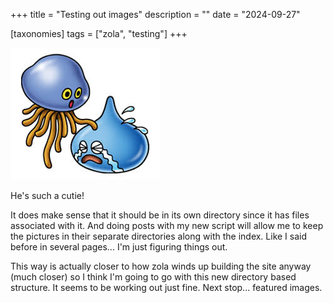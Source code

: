 +++
title = "Testing out images"
description = ""
date = "2024-09-27"

[taxonomies] 
tags = ["zola", "testing"]
+++

![image](sadslime.jpeg)

He's such a cutie!

It does make sense that it should be in its own directory since it has files associated with it.  And doing posts with my new script will allow me to keep the pictures in their separate directories along with the index.  Like I said before in several pages... I'm just figuring things out.  

This way is actually closer to how zola winds up building the site anyway (much closer) so I think I'm going to go with this new directory based structure.  It seems to be working out just fine.  Next stop... featured images.
